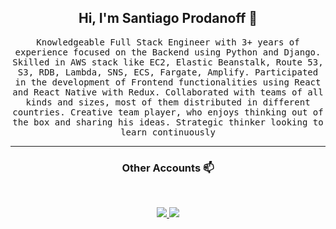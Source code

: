 
<h2 align="center"> Hi, I'm Santiago Prodanoff 👋 <br/> </h2> 


<p align="center"> <samp>Knowledgeable Full Stack Engineer with 3+ years of experience focused on the Backend using Python and Django. Skilled in AWS stack like EC2, Elastic Beanstalk, Route 53, S3, RDB, Lambda, SNS, ECS, Fargate, Amplify. Participated in the development of Frontend functionalities using React and React Native with Redux.
Collaborated with teams of all kinds and sizes, most of them distributed in different countries. Creative team player, who enjoys thinking out of the box and sharing his ideas. Strategic thinker looking to learn continuously

  
____



<h3 align="center"> Other Accounts 📫 </h3>
<br />
<p align="center">
  <a href="https://www.linkedin.com/in/santiago-prodanoff-b97256100/">
    <img src="https://img.shields.io/badge/LinkedIn-%230077B5.svg?&style=flat-square&logo=linkedin&logoColor=white">
  </a>

  <a href="https://github.com/santiagoprodanoff/">
    <img src="https://img.shields.io/badge/Github-%230A0A0A.svg?&style=flat-square&logo=Github&logoColor=white">  
  </a>
</p>
